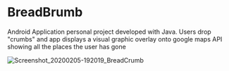 # BreadBrumb
Android Application personal project developed with Java. Users drop "crumbs" and app displays a visual graphic overlay onto google maps API showing all the places the user has gone

![Screenshot_20200205-192019_BreadCrumb](https://user-images.githubusercontent.com/46804230/73903117-eda5c580-484c-11ea-98e0-8f94d7259915.jpg)
